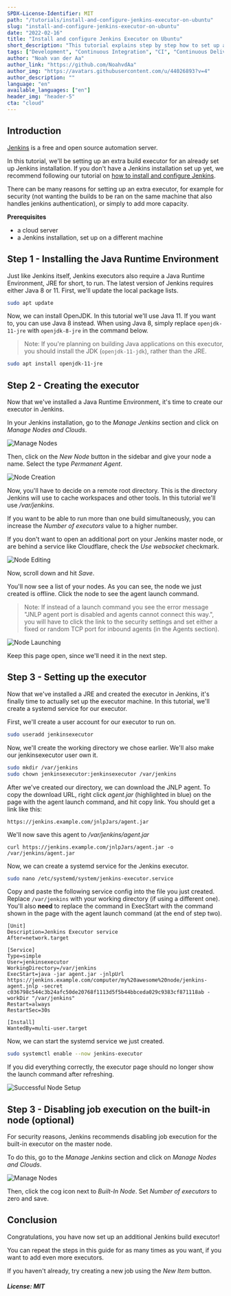 ```yaml
---
SPDX-License-Identifier: MIT
path: "/tutorials/install-and-configure-jenkins-executor-on-ubuntu"
slug: "install-and-configure-jenkins-executor-on-ubuntu"
date: "2022-02-16"
title: "Install and configure Jenkins Executor on Ubuntu"
short_description: "This tutorial explains step by step how to set up an extra executor for the Jenkins automation platform on Ubuntu."
tags: ["Development", "Continuous Integration", "CI", "Continuous Delivery", "CD", "CI/CD", "Ubuntu", "Executor"]
author: "Noah van der Aa"
author_link: "https://github.com/NoahvdAa"
author_img: "https://avatars.githubusercontent.com/u/44026893?v=4"
author_description: ""
language: "en"
available_languages: ["en"]
header_img: "header-5"
cta: "cloud"
---
```


## Introduction

[Jenkins](https://www.jenkins.io/) is a free and open source automation server.

In this tutorial, we'll be setting up an extra build executor for an already set up Jenkins installation. If you don't have a Jenkins installation set up yet, we recommend following our tutorial on [how to install and configure Jenkins](/tutorials/install-and-configure-jenkins-on-ubuntu).

There can be many reasons for setting up an extra executor, for example for security (not wanting the builds to be ran on the same machine that also handles jenkins authentication), or simply to add more capacity.

**Prerequisites**

- a cloud server
- a Jenkins installation, set up on a different machine

## Step 1 - Installing the Java Runtime Environment

Just like Jenkins itself, Jenkins executors also require a Java Runtime Environment, JRE for short, to run. The latest version of Jenkins requires either Java 8 or 11.
First, we'll update the local package lists.

```bash
sudo apt update
```

Now, we can install OpenJDK. In this tutorial we'll use Java 11. If you want to, you can use Java 8 instead. When using Java 8, simply replace `openjdk-11-jre` with `openjdk-8-jre` in the command below.

> Note: If you're planning on building Java applications on this executor, you should install the JDK (`openjdk-11-jdk`), rather than the JRE.

```bash
sudo apt install openjdk-11-jre
```

## Step 2 - Creating the executor

Now that we've installed a Java Runtime Environment, it's time to create our executor in Jenkins.

In your Jenkins installation, go to the *Manage Jenkins* section and click on *Manage Nodes and Clouds*.

![Manage Nodes](images/manage_nodes.png)

Then, click on the *New Node* button in the sidebar and give your node a name. Select the type *Permanent Agent*.

![Node Creation](images/node_creation.png)

Now, you'll have to decide on a remote root directory. This is the directory Jenkins will use to cache workspaces and other tools. In this tutorial we'll use */var/jenkins*.

If you want to be able to run more than one build simultaneously, you can increase the *Number of executors* value to a higher number.

If you don't want to open an additional port on your Jenkins master node, or are behind a service like Cloudflare, check the *Use websocket* checkmark.

![Node Editing](images/node_editing.png)

Now, scroll down and hit *Save*.

You'll now see a list of your nodes. As you can see, the node we just created is offline. Click the node to see the agent launch command.

> Note: If instead of a launch command you see the error message "JNLP agent port is disabled and agents cannot connect this way.", you will have to click the link to the security settings and set either a fixed or random TCP port for inbound agents (in the Agents section).

![Node Launching](images/node_launching.png)

Keep this page open, since we'll need it in the next step.

## Step 3 - Setting up the executor

Now that we've installed a JRE and created the executor in Jenkins, it's finally time to actually set up the executor machine. In this tutorial, we'll create a systemd service for our executor.

First, we'll create a user account for our executor to run on.

```bash
sudo useradd jenkinsexecutor
```

Now, we'll create the working directory we chose earlier. We'll also make our jenkinsexecutor user own it.

```bash
sudo mkdir /var/jenkins
sudo chown jenkinsexecutor:jenkinsexecutor /var/jenkins
```

After we've created our directory, we can download the JNLP agent. To copy the download URL, right click *agent.jar* (highlighted in blue) on the page with the agent launch command, and hit copy link. You should get a link like this:

```
https://jenkins.example.com/jnlpJars/agent.jar
```

We'll now save this agent to */var/jenkins/agent.jar*

```
curl https://jenkins.example.com/jnlpJars/agent.jar -o /var/jenkins/agent.jar
```

Now, we can create a systemd service for the Jenkins executor.

```bash
sudo nano /etc/systemd/system/jenkins-executor.service
```

Copy and paste the following service config into the file you just created. Replace `/var/jenkins` with your working directory (if using a different one). You'll also **need** to replace the command in ExecStart with the command shown in the page with the agent launch command (at the end of step two).

```
[Unit]
Description=Jenkins Executor service
After=network.target

[Service]
Type=simple
User=jenkinsexecutor
WorkingDirectory=/var/jenkins
ExecStart=java -jar agent.jar -jnlpUrl https://jenkins.example.com/computer/my%20awesome%20node/jenkins-agent.jnlp -secret c036798c544c3b24afc50de20768f1113d5f5b44bbceda029c9383cf871118ab -workDir "/var/jenkins"
Restart=always
RestartSec=30s

[Install]
WantedBy=multi-user.target
```

Now, we can start the systemd service we just created.

```bash
sudo systemctl enable --now jenkins-executor
```

If you did everything correctly, the executor page should no longer show the launch command after refreshing.

![Successful Node Setup](images/node_finished.png)

## Step 3 - Disabling job execution on the built-in node (optional)

For security reasons, Jenkins recommends disabling job execution for the built-in executor on the master node.

To do this, go to the *Manage Jenkins* section and click on *Manage Nodes and Clouds*.

![Manage Nodes](images/manage_nodes.png)

Then, click the cog icon next to *Built-In Node*. Set *Number of executors* to zero and save.

## Conclusion

Congratulations, you have now set up an additional Jenkins build executor!

You can repeat the steps in this guide for as many times as you want, if you want to add even more executors.

If you haven't already, try creating a new job using the *New Item* button.

##### License: MIT

<!--

Contributor's Certificate of Origin

By making a contribution to this project, I certify that:

(a) The contribution was created in whole or in part by me and I have
    the right to submit it under the license indicated in the file; or

(b) The contribution is based upon previous work that, to the best of my
    knowledge, is covered under an appropriate license and I have the
    right under that license to submit that work with modifications,
    whether created in whole or in part by me, under the same license
    (unless I am permitted to submit under a different license), as
    indicated in the file; or

(c) The contribution was provided directly to me by some other person
    who certified (a), (b) or (c) and I have not modified it.

(d) I understand and agree that this project and the contribution are
    public and that a record of the contribution (including all personal
    information I submit with it, including my sign-off) is maintained
    indefinitely and may be redistributed consistent with this project
    or the license(s) involved.

Signed-off-by: Noah van der Aa <ndvdaa@gmail.com>

-->

